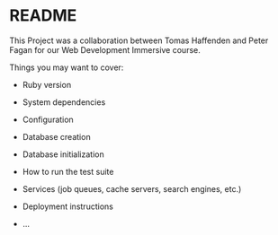 # README

This Project was a collaboration between Tomas Haffenden and Peter Fagan for our Web Development Immersive course.

Things you may want to cover:

* Ruby version

* System dependencies

* Configuration

* Database creation

* Database initialization

* How to run the test suite

* Services (job queues, cache servers, search engines, etc.)

* Deployment instructions

* ...
